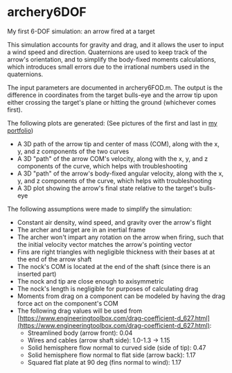 # archery6DOF
My first 6-DOF simulation: an arrow fired at a target

This simulation accounts for gravity and drag, and it allows the user to input a wind speed and direction.
Quaternions are used to keep track of the arrow's orientation, and to simplify the body-fixed moments calculations, which introduces small errors due to the irrational numbers used in the quaternions.

The input parameters are documented in archery6FOD.m. The output is the difference in coordinates from the target bulls-eye and the arrow tip upon either crossing the target's plane or hitting the ground (whichever comes first).

The following plots are generated:
(See pictures of the first and last in [my portfolio](https://barabrad.github.io/portfolio/personal/archery6DOF/))
- A 3D path of the arrow tip and center of mass (COM), along with the x, y, and z components of the two curves
- A 3D "path" of the arrow COM's velocity, along with the x, y, and z components of the curve, which helps with troubleshooting
- A 3D "path" of the arrow's body-fixed angular velocity, along with the x, y, and z components of the curve, which helps with troubleshooting
- A 3D plot showing the arrow's final state relative to the target's bulls-eye

The following assumptions were made to simplify the simulation:
- Constant air density, wind speed, and gravity over the arrow's flight
- The archer and target are in an inertial frame
- The archer won't impart any rotation on the arrow when firing, such that the initial velocity vector matches the arrow's pointing vector
- Fins are right triangles with negligible thickness with their bases at at the end of the arrow shaft
- The nock's COM is located at the end of the shaft (since there is an inserted part)
- The nock and tip are close enough to axisymmetric
- The nock's length is negligible for purposes of calculating drag
- Moments from drag on a component can be modeled by having the drag force act on the component's COM
- The following drag values will be used from [https://www.engineeringtoolbox.com/drag-coefficient-d_627.html](https://www.engineeringtoolbox.com/drag-coefficient-d_627.html):
  - Streamlined body (arrow front): 0.04
  - Wires and cables (arrow shaft side): 1.0-1.3 -> 1.15
  - Solid hemisphere flow normal to curved side (side of tip): 0.47
  - Solid hemisphere flow normal to flat side (arrow back): 1.17
  - Squared flat plate at 90 deg (fins normal to wind): 1.17